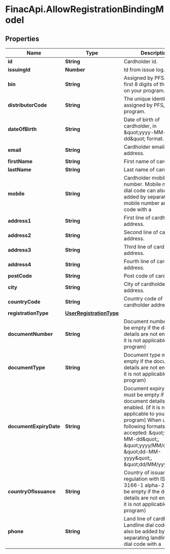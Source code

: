 # FinacApi.AllowRegistrationBindingModel

## Properties
Name | Type | Description | Notes
------------ | ------------- | ------------- | -------------
**id** | **String** | Cardholder id. | [optional] 
**issuingId** | **Number** | Id from issue log. | [optional] 
**bin** | **String** | Assigned by PFS. It is the first 8 digits of the cards on your program. | 
**distributorCode** | **String** | The unique identifier assigned by PFS, to your program. | 
**dateOfBirth** | **String** | Date of birth of cardholder, in \&quot;yyyy-MM-dd\&quot; format. | [optional] 
**email** | **String** | Cardholder email address. | [optional] 
**firstName** | **String** | First name of cardholder. | [optional] 
**lastName** | **String** | Last name of cardholder. | [optional] 
**mobile** | **String** | Cardholder mobile number. Mobile number dial code can also be added by separating mobile number and dial code with a |. | [optional] 
**address1** | **String** | First line of cardholder address. | [optional] 
**address2** | **String** | Second line of cardholder address. | [optional] 
**address3** | **String** | Third line of cardholder address. | [optional] 
**address4** | **String** | Fourth line of cardholder address. | [optional] 
**postCode** | **String** | Post code of cardholder. | [optional] 
**city** | **String** | City of cardholder address. | [optional] 
**countryCode** | **String** | Country code of cardholder address. | [optional] 
**registrationType** | [**UserRegistrationType**](UserRegistrationType.md) |  | [optional] 
**documentNumber** | **String** | Document number must be empty if the document details are not enabled. (if it is not applicable to your program) | [optional] 
**documentType** | **String** | Document type must be empty if the document details are not enabled. (if it is not applicable to your program) | [optional] 
**documentExpiryDate** | **String** | Document expiry date must be empty if the document details are not enabled. (if it is not applicable to your program) When used the following formats are accepted: \&quot;yyyy-MM-dd\&quot;, \&quot;yyyy/MM/dd\&quot;, \&quot;dd-MM-yyyy\&quot;, \&quot;dd/MM/yyyy\&quot;. | [optional] 
**countryOfIssuance** | **String** | Country of issuance in regulation with ISO 3166-1 alpha-2. Must be empty if the document details are not enabled. (if it is not applicable to your program) | [optional] 
**phone** | **String** | Land line of cardholder. Landline dial code can also be added by separating landline and dial code with a |. | [optional] 
